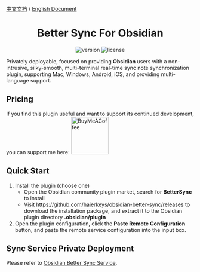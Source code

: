 [中文文档](https://github.com/haierkeys/obsidian-custom-image-auto-uploader/blob/master/readme-zh.md) / [English Document](https://github.com/haierkeys/obsidian-custom-image-auto-uploader/blob/master/README.md)

<h1 align="center">Better Sync For Obsidian</h1>

<p align="center">
<img src="https://img.shields.io/github/release/haierkeys/obsidian-better-sync" alt="version">
<img src="https://img.shields.io/github/license/haierkeys/obsidian-better-sync.svg" alt="license" >
</p>

Privately deployable, focused on providing **Obsidian** users with a non-intrusive, silky-smooth, multi-terminal real-time sync note synchronization plugin, supporting Mac, Windows, Android, iOS, and providing multi-language support.

## Pricing

If you find this plugin useful and want to support its continued development, you can support me here:
[<img src="https://cdn.ko-fi.com/cdn/kofi3.png?v=3" alt="BuyMeACoffee" width="100">](https://ko-fi.com/haierkeys)

## Quick Start

1. Install the plugin (choose one)
   - Open the Obsidian community plugin market, search for **BetterSync** to install
   - Visit https://github.com/haierkeys/obsidian-better-sync/releases to download the installation package, and extract it to the Obsidian plugin directory **.obsidian/plugin**
2. Open the plugin configuration, click the **Paste Remote Configuration** button, and paste the remote service configuration into the input box.

## Sync Service Private Deployment

Please refer to [Obsidian Better Sync Service](https://github.com/haierkeys/obsidian-better-sync-service).